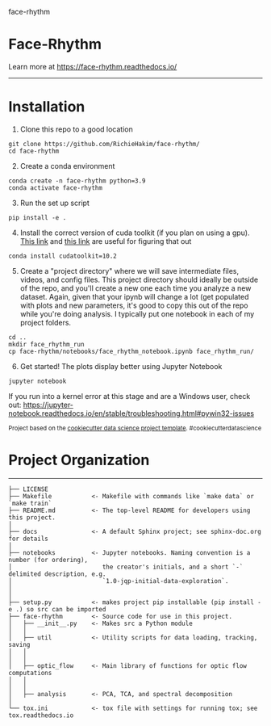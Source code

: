 face-rhythm
# Face-Rhythm

Learn more at https://face-rhythm.readthedocs.io/

--------

# Installation

1. Clone this repo to a good location 
```
git clone https://github.com/RichieHakim/face-rhythm/
cd face-rhythm
```

2. Create a conda environment 
```
conda create -n face-rhythm python=3.9
conda activate face-rhythm
```
3. Run the set up script
```
pip install -e . 
```
4. Install the correct version of cuda toolkit (if you plan on using a gpu). [This link](https://anaconda.org/anaconda/cudatoolkit) and [this link](https://pytorch.org/get-started/locally/) are useful for figuring that out
```
conda install cudatoolkit=10.2
```
5. Create a "project directory" where we will save intermediate files, videos, and config files.
This project directory should ideally be outside of the repo, and you'll create a new one each time
you analyze a new dataset.
Again, given that your ipynb will change a lot (get populated with plots and new parameters,
it's good to copy this out of the repo while you're doing analysis. I typically put one notebook in
each of my project folders.

```
cd ..
mkdir face_rhythm_run
cp face-rhythm/notebooks/face_rhythm_notebook.ipynb face_rhythm_run/
```

6. Get started! The plots display better using Jupyter Notebook
```
jupyter notebook
```
If you run into a kernel error at this stage and are a Windows user, check out: 
https://jupyter-notebook.readthedocs.io/en/stable/troubleshooting.html#pywin32-issues

<p><small>Project based on the <a target="_blank" href="https://drivendata.github.io/cookiecutter-data-science/">cookiecutter data science project template</a>. #cookiecutterdatascience</small></p>


# Project Organization
------------

    ├── LICENSE
    ├── Makefile           <- Makefile with commands like `make data` or `make train`
    ├── README.md          <- The top-level README for developers using this project.
    │
    ├── docs               <- A default Sphinx project; see sphinx-doc.org for details
    │
    ├── notebooks          <- Jupyter notebooks. Naming convention is a number (for ordering),
    │                         the creator's initials, and a short `-` delimited description, e.g.
    │                         `1.0-jqp-initial-data-exploration`.
    │
    │
    ├── setup.py           <- makes project pip installable (pip install -e .) so src can be imported
    ├── face-rhythm        <- Source code for use in this project.
    │   ├── __init__.py    <- Makes src a Python module
    │   │
    │   ├── util           <- Utility scripts for data loading, tracking, saving
    │   │   
    │   │
    │   ├── optic_flow     <- Main library of functions for optic flow computations
    │   │   
    │   │
    │   ├── analysis       <- PCA, TCA, and spectral decomposition                
    │
    └── tox.ini            <- tox file with settings for running tox; see tox.readthedocs.io

